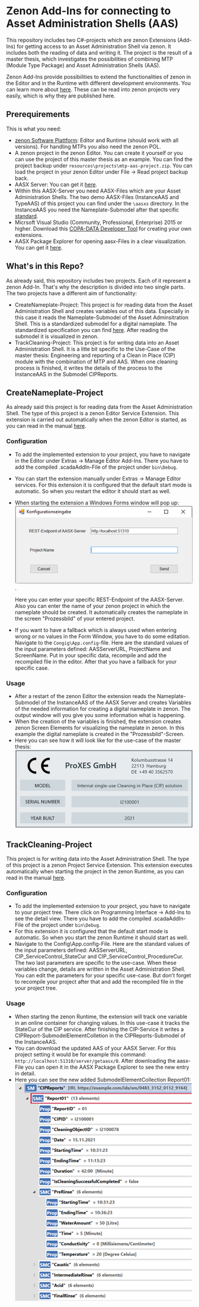 # Zenon Add-Ins for connecting to Asset Administration Shells (AAS)

This repository includes two C#-projects which are zenon Extensions (Add-Ins) for getting access to an Asset Administration Shell via zenon. It includes both the reading of data and writing it. The project is the result of a master thesis, which investigates the possibilities of combining MTP (Module Type Package) and Asset Administration Shells (AAS).

Zenon Add-Ins provide possibilities to extend the functionalities of zenon in the Editor and in the Runtime with different development environments. You can learn more about [here](https://download.copadata.com/fileadmin/user_upload/Downloads/Dokumentation/800SP0/ENGLISH/Manual/Programming_Interfaces.pdf). These can be read into zenon projects very easily, which is why they are published here.

## Prerequirements

This is what you need:
* [zenon Software Plattform](https://www.copadata.com/en/product/zenon-software-platform-for-industrial-automation-energy-automation/): Editor and Runtime (should work with all versions). For handling MTPs you also need the zenon POL.
* A zenon project in the zenon Editor. You can create it yourself or you can use the project of this master thesis as an example. You can find the project backup under `resources\projects\mtp-aas-project.zip`. You can load the project in your zenon Editor under File -> Read project backup back. 
* AASX Server: You can get it [here](https://github.com/admin-shell-io/aasx-server).
* Within this AASX-Server you need AASX-Files which are your Asset Administration Shells. The two demo AASX-Files (InstanceAAS and TypeAAS) of this project you can find under the `\aasxs` directory. In the InstanceAAS you need the Nameplate-Submodel after that specific [standard](https://www.zvei.org/fileadmin/user_upload/Presse_und_Medien/Publikationen/2020/Dezember/Submodel_Templates_of_the_Asset_Administration_Shell/Submodel_Templates-Asset_Administration_Shell-ZVEI-digital_nameplate.pdf).
* Micrsoft Visual Studio (Community, Professional, Enterprise) 2015 or higher. Download this [COPA-DATA Developer Tool](https://marketplace.visualstudio.com/items?itemName=vs-publisher-1463468.COPA-DATASCADAAdd-InDeveloperToolsforVS) for creating your own extensions. 
* AASX Package Explorer for opening aasx-Files in a clear visualization. You can get it [here](https://github.com/admin-shell-io/aasx-package-explorer).

## What's in this Repo?

As already said, this repository includes two projects. Each of it represent a zenon Add-In. That's why the description is divided into two single parts. The two projects have a different aim of functionality:
* CreateNameplate-Project: This project is for reading data from the Asset Administration Shell and creates variables out of this data. Especially in this case it reads the Nameplate-Submodel of the Asset Adminsitration Shell. This is a standardized submodel for a digital nameplate. The standardized specification you can find [here](https://www.zvei.org/fileadmin/user_upload/Presse_und_Medien/Publikationen/2020/Dezember/Submodel_Templates_of_the_Asset_Administration_Shell/Submodel_Templates-Asset_Administration_Shell-ZVEI-digital_nameplate.pdf). After reading the submodel it is visualized in zenon.
* TrackCleaning-Project: This project is for writing data into an Asset Administration Shell. It is a litte bit specific to the Use-Case of the master thesis: Engineering and reporting of a Clean in Place (CIP) module with the combination of MTP and AAS. When one cleaning process is finished, it writes the details of the process to the InstanceAAS in the Submodel CIPReports.  

## CreateNameplate-Project

As already said this project is for reading data from the Asset Administration Shell. The type of this project is a zenon Editor Service Extension. This extension is carried out automatically when the zenon Editor is started, as you can read in the manual [here](https://download.copadata.com/fileadmin/user_upload/Downloads/Dokumentation/800SP0/ENGLISH/Manual/Programming_Interfaces.pdf).

### Configuration

* To add the implemented extension to your project, you have to navigate in the Editor under Extras -> Manage Editor Add-Ins. There you have to add the compiled .scadaAddIn-File of the project under `bin\Debug`.
* You can start the extension manually under Extras -> Manage Editor services. For this extension it is configured that the default start mode is automatic. So when you restart the editor it should start as well. 
* When starting the extension a Windows Forms window will pop up: ![Konfigurationseingabe](resources/images/Konfigurationseingabe.png). 
  
    Here you can enter your specific REST-Endpoint of the AASX-Server. Also you can enter the name of your zenon project in which the nameplate should be created. It automatically creates the nameplate in the screen "Prozessbild" of your entered project.
* If you want to have a fallback which is always used when entering wrong or no values in the Form Window, you have to do some editation. Navigate to the `Congig\App.config`-file. Here are the standard values of the input parameters defined: AASServerURL, ProjectName and ScreenName. Put in your specific data, recompile and add the recompiled file in the editor. After that you have a fallback for your specific case. 

### Usage
* After a restart of the zenon Editor the extension reads the Nameplate-Submodel of the InstanceAAS of the AASX Server and creates Variables of the needed information for creating a digital nameplate in zenon. The output window will you give you some information what is happening. 
* When the creation of the variables is finished, the extension creates zenon Screen Elements for visualizing the nameplate in zenon. In this example the digital nameplate is created in the "Prozessbild"-Screen.
* Here you can see how it will look like for the use-case of the master thesis: ![Nameplate](resources/images/Nameplate.png)

## TrackCleaning-Project

This project is for writing data into the Asset Administration Shell. The type of this project is a zenon Project Service Extension. This extension executes automatically when starting the project in the zenon Runtime, as you can read in the manual [here](https://download.copadata.com/fileadmin/user_upload/Downloads/Dokumentation/800SP0/ENGLISH/Manual/Programming_Interfaces.pdf).

### Configuration
* To add the implemented extension to your project, you have to navigate to your project tree. There click on Programming Interface -> Add-Ins to see the detail view. There you have to add the compiled .scadaAddIn-File of the project under `bin\Debug`.
* For this extension it is configured that the default start mode is automatic. So when you start the zenon Runtime it should start as well.
* Navigate to the Config\App.config-File. Here are the standard values of the input parameters defined: AASServerURL, CIP_ServiceControl_StateCur and CIP_ServiceControl_ProcedureCur. The two last parameters are specific to the use-case. When these variables change, details are written in the Asset Administration Shell. You can edit the parameters for your specific use-case. But don't forget to recompile your project after that and add the recompiled file in the your project tree. 

### Usage
* When starting the zenon Runtime, the extension will track one variable in an online container for changing values. In this use-case it tracks the StateCur of the CIP service. After finishing the CIP-Service it writes a CIPReport-SubmodelElementColletion in the CIPReports-Submodel of the InstanceAAS. 
* You can download the updated AAS of your AASX Server. For this project setting it would be for example this command: `http://localhost:51310/server/getaasx/0`. After downloading the aasx-File you can open it in the AASX Package Explorer to see the new entry in detail. 
* Here you can see the new added SubmodelElementCollection Report01: ![CIPRepor](resources/images/CIPReport.png)
